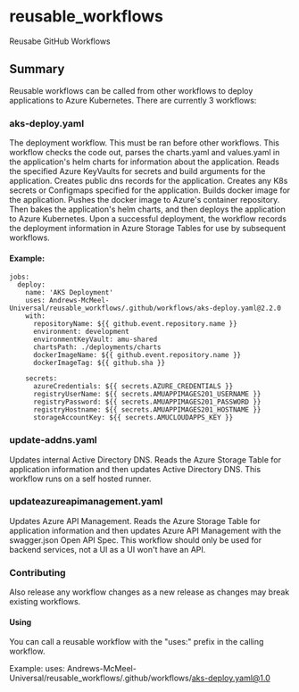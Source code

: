 # reusable_workflows
Reusabe GitHub Workflows

## Summary

Reusable workflows can be called from other workflows to deploy applications to Azure Kubernetes.   There are currently 3 workflows:


### aks-deploy.yaml
The deployment workflow.   This must be ran before other workflows.   This workflow checks the code out, parses the charts.yaml and values.yaml in the application's helm charts for 
information about the application.   Reads the specified Azure KeyVaults for secrets and build arguments for the application.  Creates public dns records for the application. Creates any K8s secrets or Configmaps specified for the application.  Builds docker image for the application.   Pushes the docker image to Azure's container repository.   Then bakes the application's helm charts, and then deploys the application to Azure Kubernetes.   Upon a successful deployment, the workflow records the deployment information in Azure Storage Tables for use by subsequent workflows.

#### Example:
```
jobs:
  deploy:
    name: 'AKS Deployment'
    uses: Andrews-McMeel-Universal/reusable_workflows/.github/workflows/aks-deploy.yaml@2.2.0
    with:
      repositoryName: ${{ github.event.repository.name }}
      environment: development
      environmentKeyVault: amu-shared
      chartsPath: ./deployments/charts
      dockerImageName: ${{ github.event.repository.name }}
      dockerImageTag: ${{ github.sha }}

    secrets:
      azureCredentials: ${{ secrets.AZURE_CREDENTIALS }}
      registryUserName: ${{ secrets.AMUAPPIMAGES201_USERNAME }}
      registryPassword: ${{ secrets.AMUAPPIMAGES201_PASSWORD }}
      registryHostname: ${{ secrets.AMUAPPIMAGES201_HOSTNAME }}
      storageAccountKey: ${{ secrets.AMUCLOUDAPPS_KEY }}
```

### update-addns.yaml
Updates internal Active Directory DNS.  Reads the Azure Storage Table for application information and then updates Active Directory DNS.   This workflow runs on a self hosted runner.

### updateazureapimanagement.yaml
Updates Azure API Management.   Reads the Azure Storage Table for application information and then updates Azure API Management with the swagger.json Open API Spec.  This workflow should only be used for backend services, not a UI as a UI won't have an API. 

### Contributing

Also release any workflow changes as a new release as changes may break existing workflows.

#### Using
You can call a reusable workflow with the "uses:" prefix in the calling workflow.  

Example:
uses: Andrews-McMeel-Universal/reusable_workflows/.github/workflows/aks-deploy.yaml@1.0


